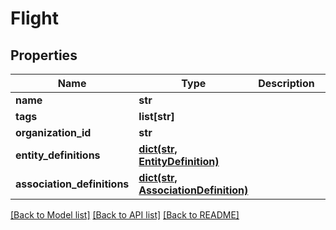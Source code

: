 # Flight

## Properties
Name | Type | Description | Notes
------------ | ------------- | ------------- | -------------
**name** | **str** |  | [optional] 
**tags** | **list[str]** |  | [optional] 
**organization_id** | **str** |  | [optional] 
**entity_definitions** | [**dict(str, EntityDefinition)**](EntityDefinition.md) |  | [optional] 
**association_definitions** | [**dict(str, AssociationDefinition)**](AssociationDefinition.md) |  | [optional] 

[[Back to Model list]](../README.md#documentation-for-models) [[Back to API list]](../README.md#documentation-for-api-endpoints) [[Back to README]](../README.md)


